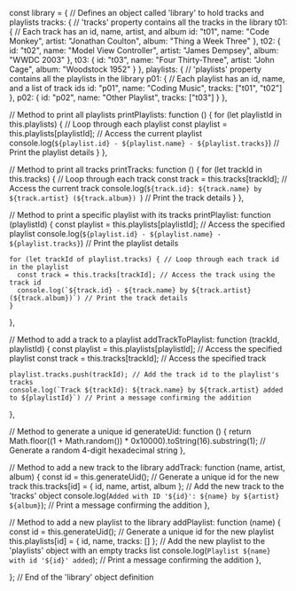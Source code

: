 const library = { // Defines an object called 'library' to hold tracks and playlists
  tracks: { // 'tracks' property contains all the tracks in the library
    t01: { // Each track has an id, name, artist, and album
      id: "t01",
      name: "Code Monkey",
      artist: "Jonathan Coulton",
      album: "Thing a Week Three"
    },
    t02: {
      id: "t02",
      name: "Model View Controller",
      artist: "James Dempsey",
      album: "WWDC 2003"
    },
    t03: {
      id: "t03",
      name: "Four Thirty-Three",
      artist: "John Cage",
      album: "Woodstock 1952"
    }
  },
  playlists: { // 'playlists' property contains all the playlists in the library
    p01: { // Each playlist has an id, name, and a list of track ids
      id: "p01",
      name: "Coding Music",
      tracks: ["t01", "t02"]
    },
    p02: {
      id: "p02",
      name: "Other Playlist",
      tracks: ["t03"]
    }
  },

  // Method to print all playlists
  printPlaylists: function () {
    for (let playlistId in this.playlists) { // Loop through each playlist
      const playlist = this.playlists[playlistId]; // Access the current playlist
      console.log(`${playlist.id} - ${playlist.name} - ${playlist.tracks}`) // Print the playlist details
    }
  },

  // Method to print all tracks
  printTracks: function () {
    for (let trackId in this.tracks) { // Loop through each track
      const track = this.tracks[trackId]; // Access the current track
      console.log(`${track.id}: ${track.name} by ${track.artist} (${track.album}) `) // Print the track details
    }
  },

  // Method to print a specific playlist with its tracks
  printPlaylist: function (playlistId) {
    const playlist = this.playlists[playlistId]; // Access the specified playlist
    console.log(`${playlist.id} - ${playlist.name} - ${playlist.tracks}`) // Print the playlist details

    for (let trackId of playlist.tracks) { // Loop through each track id in the playlist
      const track = this.tracks[trackId]; // Access the track using the track id
      console.log(`${track.id} - ${track.name} by ${track.artist} (${track.album})`) // Print the track details
    }
  },

  // Method to add a track to a playlist
  addTrackToPlaylist: function (trackId, playlistId) {
    const playlist = this.playlists[playlistId]; // Access the specified playlist
    const track = this.tracks[trackId]; // Access the specified track

    playlist.tracks.push(trackId); // Add the track id to the playlist's tracks
    console.log(`Track ${trackId}: ${track.name} by ${track.artist} added to ${playlistId}`) // Print a message confirming the addition
  },

  // Method to generate a unique id
  generateUid: function () {
    return Math.floor((1 + Math.random()) * 0x10000).toString(16).substring(1); // Generate a random 4-digit hexadecimal string
  },

  // Method to add a new track to the library
  addTrack: function (name, artist, album) {
    const id = this.generateUid(); // Generate a unique id for the new track
    this.tracks[id] = { id, name, artist, album }; // Add the new track to the 'tracks' object
    console.log(`Added with ID '${id}': ${name} by ${artist} ${album}`); // Print a message confirming the addition
  },

  // Method to add a new playlist to the library
  addPlaylist: function (name) {
    const id = this.generateUid(); // Generate a unique id for the new playlist
    this.playlists[id] = { id, name, tracks: [] }; // Add the new playlist to the 'playlists' object with an empty tracks list
    console.log(`Playlist ${name} with id '${id}' added`); // Print a message confirming the addition
  },

}; // End of the 'library' object definition
